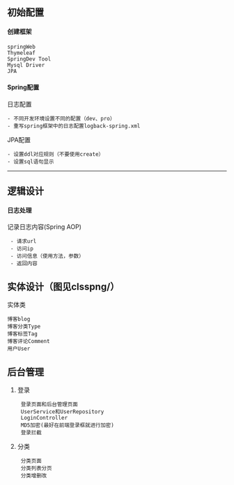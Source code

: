 ## 初始配置
#### 创建框架

    springWeb
    Thymeleaf
    SpringDev Tool
    Mysql Driver
    JPA
#### Spring配置
日志配置

    - 不同开发环境设置不同的配置（dev、pro）
    - 重写spring框架中的日志配置logback-spring.xml
JPA配置

    - 设置ddl对应规则（不要使用create）
    - 设置sql语句显示
---
## 逻辑设计
#### 日志处理
记录日志内容(Spring AOP)

     - 请求url
     - 访问ip
     - 访问信息（使用方法，参数）
     - 返回内容

## 实体设计（图见clsspng/）
实体类

    博客blog
    博客分类Type
    博客标签Tag
    博客评论Comment
    用户User    
    
    
## 后台管理
1. 登录
  
        登录页面和后台管理页面
        UserService和UserRepository
        LoginController
        MD5加密(最好在前端登录框就进行加密)
        登录拦截
      
2. 分类
        
        分类页面
        分类列表分页
        分类增删改